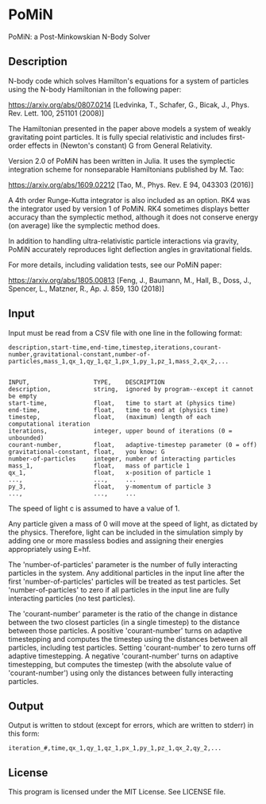 # PoMiN
PoMiN: a Post-Minkowskian N-Body Solver

## Description

N-body code which solves Hamilton's equations for a system of particles using
the N-body Hamiltonian in the following paper:

https://arxiv.org/abs/0807.0214 [Ledvinka, T., Schafer, G., Bicak, J., Phys. Rev. Lett. 100, 251101 (2008)]

The Hamiltonian presented in the paper above models a system of weakly
gravitating point particles. It is fully special relativistic and includes 
first-order effects in (Newton's constant) G from General Relativity.

Version 2.0 of PoMiN has been written in Julia.  It uses the symplectic integration 
scheme for nonseparable Hamiltonians published by M. Tao:

https://arxiv.org/abs/1609.02212 [Tao, M., Phys. Rev. E 94, 043303 (2016)]

A 4th order Runge-Kutta integrator is also included as an option.  RK4 was the
integrator used by version 1 of PoMiN.  RK4 sometimes displays better accuracy than
the symplectic method, although it does not conserve energy (on average) like the
symplectic method does.

In addition to handling ultra-relativistic particle interactions via gravity,  
PoMiN accurately reproduces light deflection angles in gravitational fields.  

For more details, including validation tests, see our PoMiN paper:

https://arxiv.org/abs/1805.00813 [Feng, J., Baumann, M., Hall, B., Doss, J., Spencer, L., Matzner, R., Ap. J. 859, 130 (2018)]


## Input

Input must be read from a CSV file with one line in the following format:

    description,start-time,end-time,timestep,iterations,courant-number,gravitational-constant,number-of-particles,mass_1,qx_1,qy_1,qz_1,px_1,py_1,pz_1,mass_2,qx_2,...


    INPUT,                  TYPE,    DESCRIPTION  
    description,            string,  ignored by program--except it cannot be empty  
    start-time,             float,   time to start at (physics time)  
    end-time,               float,   time to end at (physics time)  
    timestep,               float,   (maximum) length of each computational iteration  
    iterations,             integer, upper bound of iterations (0 = unbounded)  
    courant-number,         float,   adaptive-timestep parameter (0 = off)  
    gravitational-constant, float,   you know: G  
    number-of-particles     integer, number of interacting particles
    mass_1,                 float,   mass of particle 1  
    qx_1,                   float,   x-position of particle 1  
    ...,                    ...,     ...  
    py_3,                   float,   y-momentum of particle 3  
    ...,                    ...,     ...  

The speed of light c is assumed to have a value of 1.

Any particle given a mass of 0 will move at the speed of light, as dictated by the
physics.  Therefore, light can be included in the simulation simply by adding one 
or more massless bodies and assigning their energies appropriately using E=hf.

The 'number-of-particles' parameter is the number of fully interacting particles in the 
system. Any additional particles in the input line after the first 'number-of-particles' 
particles will be treated as test particles. Set 'number-of-particles' to zero if all
particles in the input line are fully interacting particles (no test particles).

The 'courant-number' parameter is the ratio of the change in distance between the
two closest particles (in a single timestep) to the distance between those
particles. A positive 'courant-number' turns on adaptive timestepping and computes
the timestep using the distances between all particles, including test particles. 
Setting 'courant-number' to zero turns off adaptive timestepping. A negative 
'courant-number' turns on adaptive timestepping, but computes the timestep (with 
the absolute value of 'courant-number') using only the distances between fully 
interacting particles.


## Output

Output is written to stdout (except for errors, which are written to stderr) in
this form:

    iteration_#,time,qx_1,qy_1,qz_1,px_1,py_1,pz_1,qx_2,qy_2,...

## License

This program is licensed under the MIT License. See LICENSE file.

